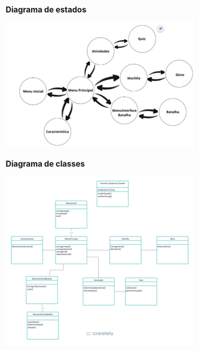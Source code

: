 ## Diagrama de estados
![Diagrama de Estados](rdme_material/diagrama_estados.png)

## Diagrama de classes
![Diagrama de Estados](rdme_material/diagrama_classe.png)
